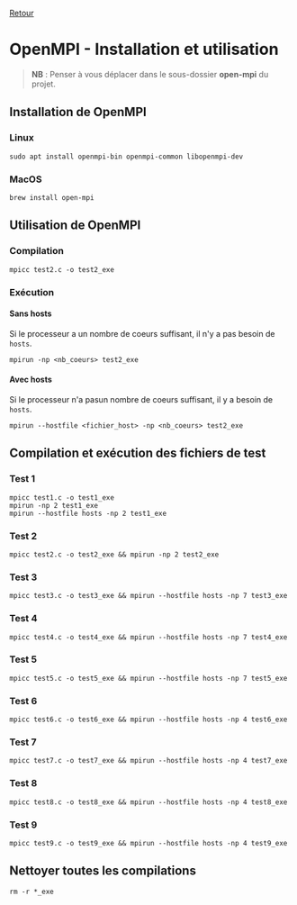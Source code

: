 [Retour](../../)

# OpenMPI - Installation et utilisation

> **NB** : Penser à vous déplacer dans le sous-dossier **open-mpi** du projet.

## Installation de OpenMPI

### Linux

```
sudo apt install openmpi-bin openmpi-common libopenmpi-dev
```

### MacOS

```
brew install open-mpi
```

## Utilisation de OpenMPI

### Compilation

```
mpicc test2.c -o test2_exe
```

### Exécution

#### Sans hosts

Si le processeur a un nombre de coeurs suffisant, il n'y a pas besoin de `hosts`.

```
mpirun -np <nb_coeurs> test2_exe
```

#### Avec hosts

Si le processeur n'a pasun nombre de coeurs suffisant, il y a besoin de `hosts`.

```
mpirun --hostfile <fichier_host> -np <nb_coeurs> test2_exe
```

## Compilation et exécution des fichiers de test

### Test 1

```
mpicc test1.c -o test1_exe
mpirun -np 2 test1_exe
mpirun --hostfile hosts -np 2 test1_exe
```

### Test 2

```
mpicc test2.c -o test2_exe && mpirun -np 2 test2_exe
```

### Test 3

```
mpicc test3.c -o test3_exe && mpirun --hostfile hosts -np 7 test3_exe
```

### Test 4

```
mpicc test4.c -o test4_exe && mpirun --hostfile hosts -np 7 test4_exe
```

### Test 5

```
mpicc test5.c -o test5_exe && mpirun --hostfile hosts -np 7 test5_exe
```

### Test 6

```
mpicc test6.c -o test6_exe && mpirun --hostfile hosts -np 4 test6_exe
```

### Test 7

```
mpicc test7.c -o test7_exe && mpirun --hostfile hosts -np 4 test7_exe
```

### Test 8

```
mpicc test8.c -o test8_exe && mpirun --hostfile hosts -np 4 test8_exe
```

### Test 9

```
mpicc test9.c -o test9_exe && mpirun --hostfile hosts -np 4 test9_exe
```

## Nettoyer toutes les compilations

```
rm -r *_exe
```